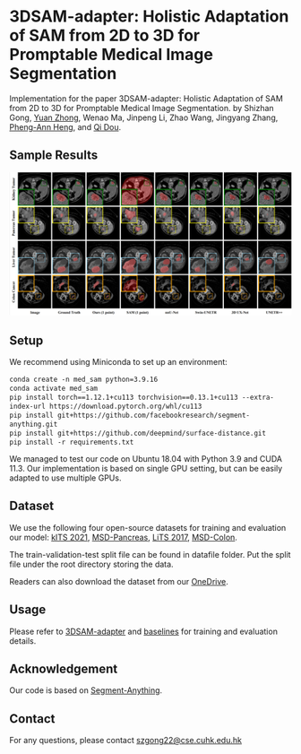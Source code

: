 # 3DSAM-adapter: Holistic Adaptation of SAM from 2D to 3D for Promptable Medical Image Segmentation

Implementation for the paper 3DSAM-adapter: Holistic Adaptation of SAM from 2D to 3D for Promptable Medical Image Segmentation.
by Shizhan Gong, [Yuan Zhong](https://yzrealm.com/), Wenao Ma, Jinpeng Li, Zhao Wang, Jingyang Zhang, [Pheng-Ann Heng](https://www.cse.cuhk.edu.hk/~pheng/), and [Qi Dou](https://www.cse.cuhk.edu.hk/~qdou/index.html).

## Sample Results
![Alt text](asset/result.png?raw=true "Title")

## Setup
We recommend using Miniconda to set up an environment:
```
conda create -n med_sam python=3.9.16
conda activate med_sam
pip install torch==1.12.1+cu113 torchvision==0.13.1+cu113 --extra-index-url https://download.pytorch.org/whl/cu113
pip install git+https://github.com/facebookresearch/segment-anything.git
pip install git+https://github.com/deepmind/surface-distance.git
pip install -r requirements.txt
```
We managed to test our code on Ubuntu 18.04 with Python 3.9 and CUDA 11.3. Our implementation is based on single GPU setting, but can be easily adapted to use multiple GPUs.

## Dataset
We use the following four open-source datasets for training and evaluation our model: [kITS 2021](https://kits-challenge.org/kits21/),
[MSD-Pancreas](http://medicaldecathlon.com/),
[LiTS 2017](https://competitions.codalab.org/competitions/17094),
[MSD-Colon](http://medicaldecathlon.com/).

The train-validation-test split file can be found in datafile folder. Put the split file under the root directory storing the data.

Readers can also download the dataset from our [OneDrive](https://mycuhk-my.sharepoint.com/:f:/g/personal/1155187960_link_cuhk_edu_hk/EmsBt_N3vh9CnzO9Wgg0_Q0BqBi9nkZY8PTBRCm0FH22ng?e=znsQVt).

## Usage
Please refer to [3DSAM-adapter](/3DSAM-adapter/) and [baselines](/baselines/) for training and evaluation details.

## Acknowledgement
Our code is based on [Segment-Anything](https://github.com/facebookresearch/segment-anything).

## Contact
For any questions, please contact <a href="mailto:szgong22@cse.cuhk.edu.hk">szgong22@cse.cuhk.edu.hk</a>
